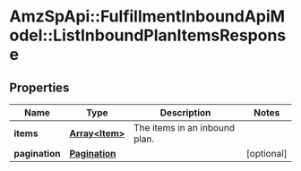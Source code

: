 # AmzSpApi::FulfillmentInboundApiModel::ListInboundPlanItemsResponse

## Properties
Name | Type | Description | Notes
------------ | ------------- | ------------- | -------------
**items** | [**Array&lt;Item&gt;**](Item.md) | The items in an inbound plan. | 
**pagination** | [**Pagination**](Pagination.md) |  | [optional] 


